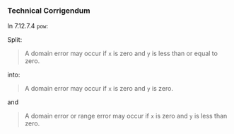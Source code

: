 ### Technical Corrigendum

In 7.12.7.4 `pow`:

Split:

> A domain error may occur if `x` is zero and `y` is less than or equal to zero.

into:

> A domain error may occur if `x` is zero and `y` is zero.

and

> A domain error or range error may occur if `x` is zero and `y` is less than
> zero.
